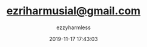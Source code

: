 ---
index: 399
title: "ezriharmusial@gmail.com"
subtitle: ""
author: ezzyharmless
date: "2019-11-17 17:43:03"
seo:
  description: ""
content: "ezriharmusial@gmail.com
admin"
status: "published"
comment_status: "closed"
modified: "2019-11-17 17:43:03"
type: "flamingo_contact"
comment_count: 0
tags: []
---